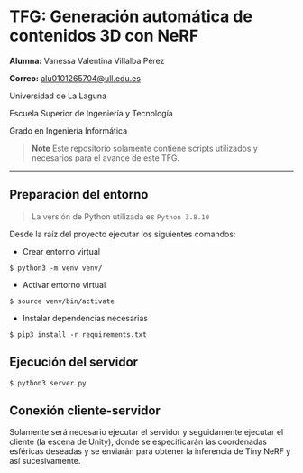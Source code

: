 # TFG: Generación automática de contenidos 3D con NeRF

**Alumna:** Vanessa Valentina Villalba Pérez

**Correo:** alu0101265704@ull.edu.es

Universidad de La Laguna

Escuela Superior de Ingeniería y Tecnología

Grado en Ingeniería Informática

> **Note**
> Este repositorio solamente contiene scripts utilizados y necesarios para el avance de este TFG.

---

## Preparación del entorno
> La versión de Python utilizada es `Python 3.8.10`

Desde la raíz del proyecto ejecutar los siguientes comandos:

* Crear entorno virtual 
```
$ python3 -m venv venv/
```
* Activar entorno virtual
```
$ source venv/bin/activate
```
* Instalar dependencias necesarias
```
$ pip3 install -r requirements.txt
```

## Ejecución del servidor
```
$ python3 server.py
```

## Conexión cliente-servidor
Solamente será necesario ejecutar el servidor y seguidamente ejecutar el cliente (la escena de Unity), donde se especificarán las coordenadas esféricas deseadas y se enviarán para obtener la inferencia de Tiny NeRF y así sucesivamente.


